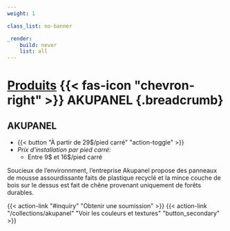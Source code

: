 ```yaml
---
weight: 1

class_list: no-banner

_render:
    build: never
    list: all
---
```


# [Produits](/products) {{< fas-icon "chevron-right" >}} **AKUPANEL** {.breadcrumb}
## AKUPANEL

- {{< button "À partir de 29$/pied carré" "action-toggle" >}}
 - *Prix d'installation par pied carré:*
    - Entre 9$ et 16$/pied carré

Soucieux de l’environnment, l’entreprise Akupanel propose des panneaux de mousse assourdissante faits de plastique recyclé et la mince couche de bois sur le dessus est fait de chêne provenant uniquement de forêts durables.

{{< action-link "#inquiry" "Obtenir une soumission" >}}
{{< action-link "/collections/akupanel" "Voir les couleurs et textures" "button_secondary" >}}
